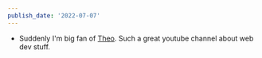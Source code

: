 ```yaml
---
publish_date: '2022-07-07'
---
```

- Suddenly I'm  big fan of [Theo](https://www.youtube.com/c/TheoBrowne1017). Such a great youtube channel about web dev stuff.
